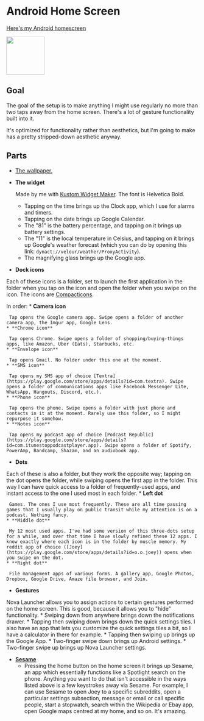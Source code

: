 # Android Home Screen

[Here's my Android homescreen](https://i.imgur.com/nevVV8d.png)

<img src="https://i.imgur.com/nevVV8d.png" width="100">

## Goal

The goal of the setup is to make anything I might use regularly no more than two taps away from the home screen. There's a lot of gesture functionality built into it.

It's optimized for functionality rather than aesthetics, but I'm going to make has a pretty stripped-down aesthetic anyway.

## Parts

* [The wallpaper.](https://i.imgur.com/6mDQLAb.png)

* **The widget**

	Made by me with [Kustom Widget Maker](https://play.google.com/store/apps/details?id=org.kustom.widget). The font is Helvetica Bold.
	
	* Tapping on the time brings up the Clock app, which I use for alarms and timers.
	* Tapping on the date brings up Google Calendar.
	* The "81" is the battery percentage, and tapping on it brings up battery settings.
	* The "11" is the local temperature in Celsius, and tapping on it brings up Google's weather forecast (which you can do by opening this link: `dynact://velour/weather/ProxyActivity`).
	* The magnifying glass brings up the Google app.

* **Dock icons**

 Each of these icons is a folder, set to launch the first application in the folder when you tap on the icon and open the folder when you swipe on the icon. The icons are [Compacticons](https://www.deviantart.com/tatosxl/art/Compacticons-HD-for-Android-586892801). 

 In order:
	* **Camera icon** 

	 Tap opens the Google camera app. Swipe opens a folder of another camera app, the Imgur app, Google Lens. 
	* **Chrome icon**

	 Tap opens Chrome. Swipe opens a folder of shopping/buying-things apps, like Amazon, Uber (Eats), Starbucks, etc. 
	* **Envelope icon**

	 Tap opens Gmail. No folder under this one at the moment. 
	* **SMS icon**

	 Tap opens my SMS app of choice [Textra](https://play.google.com/store/apps/details?id=com.textra). Swipe opens a folder of communications apps like Facebook Messenger Lite, WhatsApp, Hangouts, Discord, etc.).
	* **Phone icon**

	 Tap opens the phone. Swipe opens a folder with just phone and contacts in it at the moment. Rarely use this folder, so I might repurpose it somehow. 
	* **Notes icon**

	 Tap opens my podcast app of choice [Podcast Republic](https://play.google.com/store/apps/details?id=com.itunestoppodcastplayer.app). Swipe opens a folder of Spotify, PowerAmp, Bandcamp, Shazam, and an audiobook app.
* **Dots** 

 Each of these is also a folder, but they work the opposite way; tapping on the dot opens the folder, while swiping opens the first app in the folder. This way I can have quick access to a folder of frequently-used apps, and instant access to the one I used most in each folder.
	* **Left dot**

	 Games. The ones I use most frequently. These are all time passing games that I usually play on public transit while my attention is on a podcast. Nothing fancy. 
	* **Middle dot**

	 My 12 most used apps. I've had some version of this three-dots setup for a while, and over that time I have slowly refined these 12 apps. I know exactly where each icon is in the folder by muscle memory. My reddit app of choice ([Joey](https://play.google.com/store/apps/details?id=o.o.joey)) opens when you swipe on the dot. 
	* **Right dot**

	 File management apps of various forms. A gallery app, Google Photos, Dropbox, Google Drive, Amaze file browser, and Join. 
* **Gestures**

 Nova Launcher allows you to assign actions to certain gestures performed on the home screen. This is good, because it allows you to "hide" functionality. 
	* Swiping down from anywhere brings down the notifications drawer. 
	* Tapping then swiping down brings down the quick settings tiles. I also have an app that lets you customize the quick settings tiles a bit, so I have a calculator in there for example. 
	* Tapping then swiping up brings up the Google App. 
	* Two-finger swipe down brings up Android settings. 
	* Two-finger swipe up brings up Nova Launcher settings. 
* **[Sesame](https://play.google.com/store/apps/details?id=ninja.sesame.app.edge)**
	* Pressing the home button on the home screen it brings up Sesame, an app which essentially functions like a Spotlight search on the phone. Anything you want to do that isn't accessible in the ways listed above is a few keystrokes away via Sesame. For example, I can use Sesame to open Joey to a specific subreddits, open a particular settings subsection, message or email or call specific people, start a stopwatch, search within the Wikipedia or Ebay app, open Google maps centred at my home, and so on. It's amazing.
